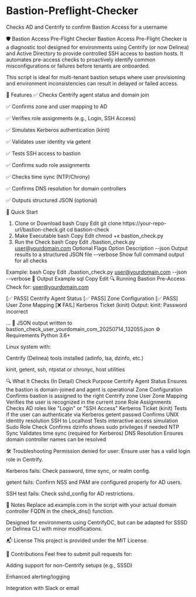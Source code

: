 # Bastion-Preflight-Checker
Checks AD and Centrify to confirm Bastion Access for a username

🛡️ Bastion Access Pre-Flight Checker
Bastion Access Pre-Flight Checker is a diagnostic tool designed for environments using Centrify (or now Delinea) and Active Directory to provide controlled SSH access to bastion hosts. It automates pre-access checks to proactively identify common misconfigurations or failures before tenants are onboarded.

This script is ideal for multi-tenant bastion setups where user provisioning and environment inconsistencies can result in delayed or failed access.

🔧 Features
✅ Checks Centrify agent status and domain join

✅ Confirms zone and user mapping to AD

✅ Verifies role assignments (e.g., Login, SSH Access)

✅ Simulates Kerberos authentication (kinit)

✅ Validates user identity via getent

✅ Tests SSH access to bastion

✅ Confirms sudo role assignments

✅ Checks time sync (NTP/Chrony)

✅ Confirms DNS resolution for domain controllers

✅ Outputs structured JSON (optional)

🚀 Quick Start
1. Clone or Download
bash
Copy
Edit
git clone https://your-repo-url/bastion-check.git
cd bastion-check
2. Make Executable
bash
Copy
Edit
chmod +x bastion_check.py
3. Run the Check
bash
Copy
Edit
./bastion_check.py user@yourdomain.com
Optional Flags
Option	Description
--json	Output results to a structured JSON file
--verbose	Show full command output for all checks

Example:
bash
Copy
Edit
./bastion_check.py user@yourdomain.com --json --verbose
📄 Output Example
sql
Copy
Edit
🔍 Running Bastion Pre-Access Check for: user@yourdomain.com

[✅ PASS] Centrify Agent Status
[✅ PASS] Zone Configuration
[✅ PASS] User Zone Mapping
[❌ FAIL] Kerberos Ticket (kinit)
Output:
kinit: Password incorrect

...
📄 JSON output written to bastion_check_user_yourdomain_com_20250714_132055.json
⚙️ Requirements
Python 3.6+

Linux system with:

Centrify (Delinea) tools installed (adinfo, lsa, dzinfo, etc.)

kinit, getent, ssh, ntpstat or chronyc, host utilities

🔍 What It Checks (In Detail)
Check	Purpose
Centrify Agent Status	Ensures the bastion is domain-joined and agent is operational
Zone Configuration	Confirms bastion is assigned to the right Centrify zone
User Zone Mapping	Verifies the user is recognized in the current zone
Role Assignments	Checks AD roles like "Login" or "SSH Access"
Kerberos Ticket (kinit)	Tests if the user can authenticate via Kerberos
getent passwd	Confirms UNIX identity resolution
SSH to Localhost	Tests interactive access simulation
Sudo Role Check	Confirms dzinfo shows sudo privileges if needed
NTP Sync	Validates time sync (required for Kerberos)
DNS Resolution	Ensures domain controller names can be resolved

🛠️ Troubleshooting
Permission denied for user: Ensure user has a valid login role in Centrify.

Kerberos fails: Check password, time sync, or realm config.

getent fails: Confirm NSS and PAM are configured properly for AD users.

SSH test fails: Check sshd_config for AD restrictions.

📌 Notes
Replace ad.example.com in the script with your actual domain controller FQDN in the check_dns() function.

Designed for environments using CentrifyDC, but can be adapted for SSSD or Delinea CLI with minor modifications.

📬 License
This project is provided under the MIT License.

🤝 Contributions
Feel free to submit pull requests for:

Adding support for non-Centrify setups (e.g., SSSD)

Enhanced alerting/logging

Integration with Slack or email
